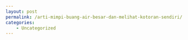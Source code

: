 ```yaml
---
layout: post
permalink: /arti-mimpi-buang-air-besar-dan-melihat-kotoran-sendiri/
categories:
    - Uncategorized
---
```



